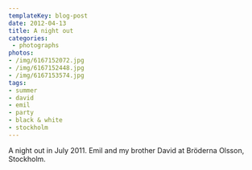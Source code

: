 ```yaml
---
templateKey: blog-post
date: 2012-04-13
title: A night out
categories:
 - photographs
photos:
- /img/6167152072.jpg
- /img/6167152448.jpg
- /img/6167153574.jpg
tags:
- summer
- david
- emil
- party
- black & white
- stockholm
---
```

A night out in July 2011. Emil and my brother David at Bröderna Olsson, Stockholm.
